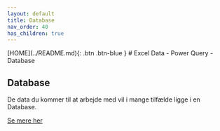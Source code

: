 ```yaml
---
layout: default
title: Database
nav_order: 40
has_children: true
---
```

<span class="fs-1">
[HOME](../README.md){: .btn .btn-blue }
</span>
# Excel Data - Power Query - Database

## Database
De data du kommer til at arbejde med vil i mange tilfælde ligge i en Database.

[Se mere her](./database.md)
